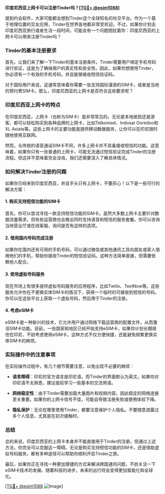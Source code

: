 **印度尼西亚上网卡可以注册Tinder吗？[[TG💪+ @esim1088](https://t.me/s/esim1088)]**

提到约会软件，大家可能都会想到Tinder这个全球知名的社交平台。作为一个基于地理位置的交友应用，Tinder在世界各地都非常受欢迎。不过，如果你计划去印度尼西亚旅行或者生活一段时间，可能会有一个问题困扰着你：印度尼西亚的上网卡可以用来注册Tinder吗？

### Tinder的基本注册要求

首先，让我们来了解一下Tinder的基本注册条件。Tinder需要用户绑定手机号码进行验证，这是为了确保用户的真实性和安全性。因此，如果你想使用Tinder，你必须有一个有效的手机号码，并且能够接收短信验证码。

对于国际用户来说，这通常意味着你需要一张支持国际漫游的SIM卡，或者是当地的预付费SIM卡。那么，印度尼西亚的上网卡是否符合这些要求呢？

### 印度尼西亚上网卡的特点

在印度尼西亚，上网卡（也称为SIM卡）是非常常见的。无论是本地居民还是游客，都可以轻松购买到各种品牌的上网卡，比如Telkomsel、Indosat Ooredoo和XL Axiata等。这些上网卡的主要功能是提供移动数据服务，让你可以在印尼随时随地使用互联网。

然而，与传统的语音通话SIM卡不同，许多上网卡并不具备接收短信的功能。这意味着，如果你只有一张普通的上网卡，可能无法通过短信验证完成Tinder的注册流程。但这并不意味着完全没戏，我们还需要深入了解具体情况。

### 如何解决Tinder注册的问题

如果你已经来到印度尼西亚，并且手头只有上网卡，不要灰心！以下是一些可行的解决方案：

#### 1. **购买支持短信功能的SIM卡**
   首先，你可以尝试寻找一款支持短信功能的SIM卡。虽然大多数上网卡主要针对数据流量需求，但有些运营商也会推出同时支持语音和短信的服务套餐。你可以咨询当地营业厅或在线客服，询问是否有这样的选项。

#### 2. **借用国内号码完成注册**
   如果你在国内还有可用的手机号码，可以通过微信或其他通讯工具向朋友或家人借用他们的手机，帮助你接收Tinder的短信验证码。这种方法简单直接，但需要依赖他人配合。

#### 3. **使用虚拟号码服务**
   现在市场上有很多提供虚拟号码服务的应用程序，比如Twilio、TextNow等。这些服务允许你在不更换实体SIM卡的情况下，获得一个临时的可接收到短信的号码。你可以在这些平台上获取一个虚拟号码，然后用于Tinder的注册。

#### 4. **考虑eSIM卡**
   eSIM卡是一种新兴的技术，它允许用户通过网络下载运营商的配置文件，从而激活SIM卡功能。目前，一些国家和地区已经开始支持eSIM卡，如果你计划长期居住在印尼，不妨考虑使用eSIM卡。这种方式不仅方便快捷，还能避免频繁更换实体SIM卡的麻烦。

### 实际操作中的注意事项

在实际操作过程中，有几个细节需要注意，以免出现不必要的麻烦：

- **语言障碍**：印尼的官方语言是印尼语，而Tinder的界面默认为英文。如果你对印尼语不太熟悉，建议提前学习一些基本的交流用语。
  
- **网络稳定性**：由于Tinder需要加载大量图片和视频内容，因此稳定的网络连接至关重要。如果你的上网卡信号不佳，可能会导致注册失败或使用体验下降。

- **隐私保护**：无论在哪里使用Tinder，都要注意保护个人隐私。不要随意透露过多个人信息，尤其是在初次接触时。

### 总结

总的来说，印度尼西亚的上网卡本身并不能直接用于Tinder的注册，但通过上述方法，你完全可以克服这一障碍。无论是购买支持短信功能的SIM卡，还是借助虚拟号码服务，都有多种途径可以帮助你顺利开启Tinder之旅。

最后，如果你正在寻找一种更加便捷的方式来解决跨国通讯问题，不妨关注一下eSIM卡技术的发展。随着科技的进步，未来的出行将会变得更加智能化和全球化。

[[TG💪+ @esim1088](https://t.me/s/esim1088) ![Image](https://i.postimg.cc/4NQfJmqS/Snipaste-2025-05-13-00-14-12.png)]